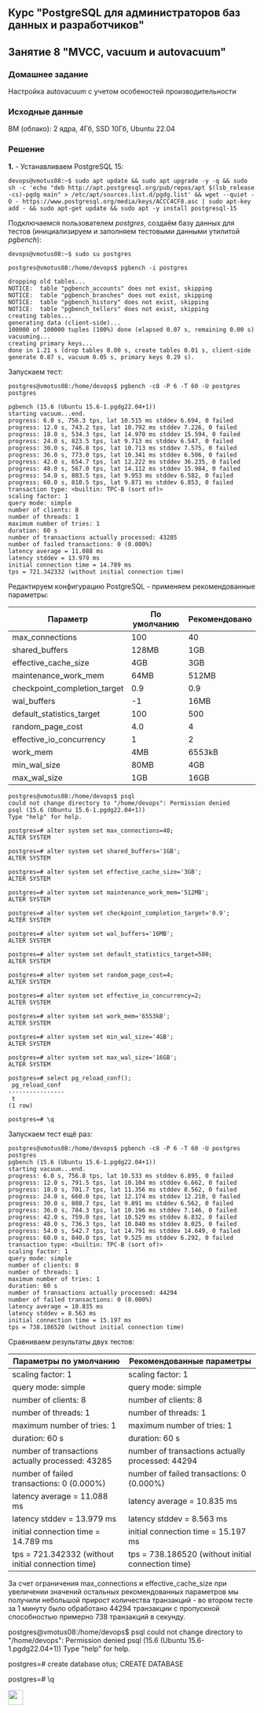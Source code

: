 ## Курс "PostgreSQL для администраторов баз данных и разработчиков"

## Занятие 8 "MVCC, vacuum и autovacuum"

### Домашнее задание
Настройка autovacuum с учетом особеностей производительности

### Исходные данные
ВМ (облако): 2 ядра, 4Гб, SSD 10Гб, Ubuntu 22.04 

### Решение

**1.** - Устанавливаем PostgreSQL 15:
```
devops@vmotus08:~$ sudo apt update && sudo apt upgrade -y -q && sudo sh -c 'echo "deb http://apt.postgresql.org/pub/repos/apt $(lsb_release -cs)-pgdg main" > /etc/apt/sources.list.d/pgdg.list' && wget --quiet -O - https://www.postgresql.org/media/keys/ACCC4CF8.asc | sudo apt-key add - && sudo apt-get update && sudo apt -y install postgresql-15
```

Подключаемся пользователем _postgres_, создаём базу данных для тестов (инициализируем и заполняем тестовыми данными утилитой _pgbench_):
```
devops@vmotus08:~$ sudo su postgres

postgres@vmotus08:/home/devops$ pgbench -i postgres

dropping old tables...
NOTICE:  table "pgbench_accounts" does not exist, skipping
NOTICE:  table "pgbench_branches" does not exist, skipping
NOTICE:  table "pgbench_history" does not exist, skipping
NOTICE:  table "pgbench_tellers" does not exist, skipping
creating tables...
generating data (client-side)...
100000 of 100000 tuples (100%) done (elapsed 0.07 s, remaining 0.00 s)
vacuuming...
creating primary keys...
done in 1.21 s (drop tables 0.00 s, create tables 0.01 s, client-side generate 0.87 s, vacuum 0.05 s, primary keys 0.29 s).
```

Запускаем тест:
```
postgres@vmotus08:/home/devops$ pgbench -c8 -P 6 -T 60 -U postgres postgres

pgbench (15.6 (Ubuntu 15.6-1.pgdg22.04+1))
starting vacuum...end.
progress: 6.0 s, 756.3 tps, lat 10.515 ms stddev 6.694, 0 failed
progress: 12.0 s, 743.2 tps, lat 10.792 ms stddev 7.226, 0 failed
progress: 18.0 s, 534.3 tps, lat 14.970 ms stddev 15.594, 0 failed
progress: 24.0 s, 823.5 tps, lat 9.713 ms stddev 6.547, 0 failed
progress: 30.0 s, 746.8 tps, lat 10.713 ms stddev 7.575, 0 failed
progress: 36.0 s, 773.0 tps, lat 10.341 ms stddev 6.506, 0 failed
progress: 42.0 s, 654.7 tps, lat 12.222 ms stddev 36.235, 0 failed
progress: 48.0 s, 567.0 tps, lat 14.112 ms stddev 15.984, 0 failed
progress: 54.0 s, 803.5 tps, lat 9.953 ms stddev 6.582, 0 failed
progress: 60.0 s, 810.5 tps, lat 9.871 ms stddev 6.853, 0 failed
transaction type: <builtin: TPC-B (sort of)>
scaling factor: 1
query mode: simple
number of clients: 8
number of threads: 1
maximum number of tries: 1
duration: 60 s
number of transactions actually processed: 43285
number of failed transactions: 0 (0.000%)
latency average = 11.088 ms
latency stddev = 13.979 ms
initial connection time = 14.789 ms
tps = 721.342332 (without initial connection time)
```

Редактируем конфигурацию PostgreSQL - применяем рекомендованные параметры:

<table class='table-1 table-striped-1'>
	<thead>
		<tr><th>Параметр</th><th>По умолчанию</th><th>Рекомендовано</th></tr>
	</thead>
	<tbody>
		<tr><td>max_connections</td><td>100</td><td>40</td></tr>
		<tr><td>shared_buffers</td><td>128MB</td><td>1GB</td></tr>
		<tr><td>effective_cache_size</td><td>4GB</td><td>3GB</td></tr>
		<tr><td>maintenance_work_mem</td><td>64MB</td><td>512MB</td></tr>
		<tr><td>checkpoint_completion_target</td><td>0.9</td><td>0.9</td></tr>
		<tr><td>wal_buffers</td><td>-1</td><td>16MB</td></tr>
		<tr><td>default_statistics_target</td><td>100</td><td>500</td></tr>
		<tr><td>random_page_cost</td><td>4.0</td><td>4</td></tr>
		<tr><td>effective_io_concurrency</td><td>1</td><td>2</td></tr>
		<tr><td>work_mem</td><td>4MB</td><td>6553kB</td></tr>
		<tr><td>min_wal_size</td><td>80MB</td><td>4GB</td></tr>
		<tr><td>max_wal_size</td><td>1GB</td><td>16GB</td></tr>
	</tbody>
</table>

```
postgres@vmotus08:/home/devops$ psql
could not change directory to "/home/devops": Permission denied
psql (15.6 (Ubuntu 15.6-1.pgdg22.04+1))
Type "help" for help.

postgres=# alter system set max_connections=40;
ALTER SYSTEM

postgres=# alter system set shared_buffers='1GB';
ALTER SYSTEM

postgres=# alter system set effective_cache_size='3GB';
ALTER SYSTEM

postgres=# alter system set maintenance_work_mem='512MB';
ALTER SYSTEM

postgres=# alter system set checkpoint_completion_target='0.9';
ALTER SYSTEM

postgres=# alter system set wal_buffers='16MB';
ALTER SYSTEM

postgres=# alter system set default_statistics_target=500;
ALTER SYSTEM

postgres=# alter system set random_page_cost=4;
ALTER SYSTEM

postgres=# alter system set effective_io_concurrency=2;
ALTER SYSTEM

postgres=# alter system set work_mem='6553kB';
ALTER SYSTEM

postgres=# alter system set min_wal_size='4GB';
ALTER SYSTEM

postgres=# alter system set max_wal_size='16GB';
ALTER SYSTEM

postgres=# select pg_reload_conf();
 pg_reload_conf
----------------
 t
(1 row)

postgres=# \q
```

Запускаем тест ещё раз:
```
postgres@vmotus08:/home/devops$ pgbench -c8 -P 6 -T 60 -U postgres postgres
pgbench (15.6 (Ubuntu 15.6-1.pgdg22.04+1))
starting vacuum...end.
progress: 6.0 s, 756.8 tps, lat 10.533 ms stddev 6.895, 0 failed
progress: 12.0 s, 791.5 tps, lat 10.104 ms stddev 6.662, 0 failed
progress: 18.0 s, 701.7 tps, lat 11.356 ms stddev 8.562, 0 failed
progress: 24.0 s, 660.0 tps, lat 12.174 ms stddev 12.210, 0 failed
progress: 30.0 s, 808.7 tps, lat 9.891 ms stddev 6.562, 0 failed
progress: 36.0 s, 784.3 tps, lat 10.196 ms stddev 7.146, 0 failed
progress: 42.0 s, 759.0 tps, lat 10.529 ms stddev 6.832, 0 failed
progress: 48.0 s, 736.3 tps, lat 10.840 ms stddev 8.025, 0 failed
progress: 54.0 s, 542.7 tps, lat 14.791 ms stddev 14.649, 0 failed
progress: 60.0 s, 840.0 tps, lat 9.525 ms stddev 6.292, 0 failed
transaction type: <builtin: TPC-B (sort of)>
scaling factor: 1
query mode: simple
number of clients: 8
number of threads: 1
maximum number of tries: 1
duration: 60 s
number of transactions actually processed: 44294
number of failed transactions: 0 (0.000%)
latency average = 10.835 ms
latency stddev = 8.563 ms
initial connection time = 15.197 ms
tps = 738.186520 (without initial connection time)
```

Сравниваем результаты двух тестов:
<table class='table-1 table-striped-1'>
	<thead>
		<tr><th>Параметры по умолчанию</th><th>Рекомендованные параметры</th></tr>
	</thead>
	<tbody>
		<tr><td>scaling factor: 1</td><td>scaling factor: 1</td></tr>
		<tr><td>query mode: simple</td><td>query mode: simple</td></tr>
		<tr><td>number of clients: 8</td><td>number of clients: 8</td></tr>
		<tr><td>number of threads: 1</td><td>number of threads: 1</td></tr>
		<tr><td>maximum number of tries: 1</td><td>maximum number of tries: 1</td></tr>
		<tr><td>duration: 60 s</td><td>duration: 60 s</td></tr>
		<tr><td>number of transactions actually processed: 43285</td><td>number of transactions actually processed: 44294</td></tr>
		<tr><td>number of failed transactions: 0 (0.000%)</td><td>number of failed transactions: 0 (0.000%)</td></tr>
		<tr><td>latency average = 11.088 ms</td><td>latency average = 10.835 ms</td></tr>
		<tr><td>latency stddev = 13.979 ms</td><td>latency stddev = 8.563 ms</td></tr>
		<tr><td>initial connection time = 14.789 ms</td><td>initial connection time = 15.197 ms</td></tr>
		<tr><td>tps = 721.342332 (without initial connection time)</td><td>tps = 738.186520 (without initial connection time)</td></tr>
	</tbody>
</table>

За счет ограничения max_connections и effective_cache_size при увеличении значений остальных рекомендованных параметров мы получили небольшой прирост количества транзакций - во втором тесте за 1 минуту было обработано 44294 транзакции с пропускной способностью примерно 738 транзакций в секунду.








postgres@vmotus08:/home/devops$ psql
could not change directory to "/home/devops": Permission denied
psql (15.6 (Ubuntu 15.6-1.pgdg22.04+1))
Type "help" for help.

postgres=# create database otus;
CREATE DATABASE

postgres=# \q



<code><img height="30" src="https://cdn.jsdelivr.net/npm/simple-icons@3.13.0/icons/postgresql.svg"></code>
